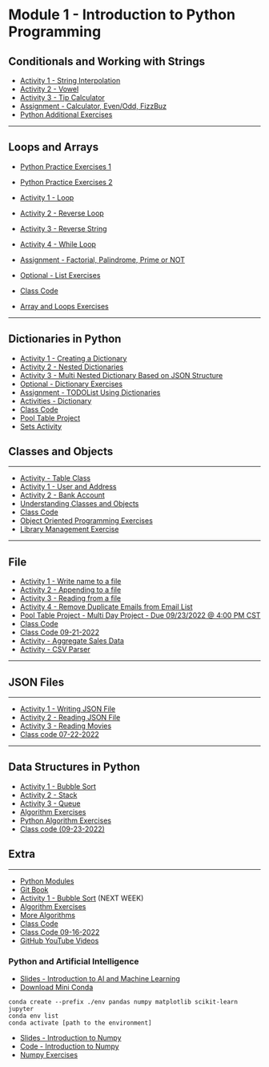 # Module 1 - Introduction to Python Programming

## Conditionals and Working with Strings 

- [Activity 1 - String Interpolation](/module1/resources/string-interop.md)
- [Activity 2 - Vowel](/module1/resources/vowel.md)
- [Activity 3 - Tip Calculator](/module1/resources/tip-calculator.md)
- [Assignment - Calculator, Even/Odd, FizzBuz](/module1/resources/calc.md)
- [Python Additional Exercises](https://learnpythonthehardway.org/book/)

---

## Loops and Arrays 

- [Python Practice Exercises 1](https://www.practicepython.org/exercises/)
- [Python Practice Exercises 2](https://www.w3resource.com/python-exercises/)
- [Activity 1 - Loop](/module1/resources/hello-loops.md)
- [Activity 2 - Reverse Loop](/module1/resources/reverse-loop.md)
- [Activity 3 - Reverse String](/module1/resources/reverse-string.md) 
- [Activity 4 - While Loop](/module1/resources/while-loop.md)
- [Assignment - Factorial, Palindrome, Prime or NOT](/module1/resources/factorial.md)
- [Optional - List Exercises](/module1/resources/optional-list-exercises.md) 

- [Class Code](https://gist.github.com/azamsharp/741fcd6305446228d695ef02268f3d5e)

- [Array and Loops Exercises](resources/arrays-loops.md)

--- 
## Dictionaries in Python  

- [Activity 1 - Creating a Dictionary](/module1/resources/creating-a-dictionary.md) 
- [Activity 2 - Nested Dictionaries](/module1/resources/nested-dictionaries.md) 
- [Activity 3 - Multi Nested Dictionary Based on JSON Structure](/module1/resources/multi-nested-dict-json-structure.md) 
- [Optional - Dictionary Exercises](/module1/resources/optional-dictionary.md) 
- [Assignment - TODOList Using Dictionaries](/module1/resources/todolist-using-dictionaries.md)
- [Activities - Dictionary](/module1/resources/dictionaries.md)
- [Class Code](https://gist.github.com/azamsharp/47e034509d8f5e701d65c4e0c80bb8ce)
- [Pool Table Project](/module1/resources/pool-table.md)
- [Sets Activity](/module1/resources/sets-activity.md)

## Classes and Objects 
---
- [Activity - Table Class](/module1/resources/table.md)
- [Activity 1 - User and Address](/module1/resources/user-and-address.md)
- [Activity 2 - Bank Account](/module1/resources/bank-account.md)
- [Understanding Classes and Objects](https://www.dummies.com/programming/java/understanding-classes-and-objects/)
- [Class Code](https://gist.github.com/azamsharp/ae761b3066295d03a1184a1074a6ebd8)
- [Object Oriented Programming Exercises](resources/oop-exercises.md)
- [Library Management Exercise](resources/library.md)


<!-- 
## Unit Testing 

- [Python Data Types](https://learn.digitalcrafts.com/immersive/lessons/solving-problems-using-code/intro-to-python/#what-are-the-essential-elements-of-programming)
- [Activity 1 - Exceptions](/module1/resources/exceptions.md) 
- [Activity 2 - Calculator Unit Tests](/module1/resources/calculor-unit-tests.md) 
- [Activity 3 - Palindrome Unit Tests](/module1/resources/palindrome-unit-tests.md) 
- [Activity 4 - Factorial Unit Tests](/module1/resources/factorial-unit-tests.md) 
- [Activity 5 - Employee Raise Unit Test](/module1/resources/employee-raise-unit-tests.md)
- [Assignment - Exception Handling and Unit Tests for Grocery App](/module1/resources/exception-handling-grocery-app.md) 
- [Class Code](https://gist.github.com/azamsharp/98fc92dcf2fc75ad3d782a1442735be6)
--> 

---

## File 
- [Activity 1 - Write name to a file](/module1/resources/write-name-file.md)
- [Activity 2 - Appending to a file](/module1/resources/append-file.md)
- [Activity 3 - Reading from a file](/module1/resources/read-file.md) 
- [Activity 4 - Remove Duplicate Emails from Email List](/module1/resources/remove-dup-emails-from-list.md)
- [Pool Table Project - Multi Day Project - Due 09/23/2022 @ 4:00 PM CST](day3/assignments/pool-table-app.md)
- [Class Code](day3/code-downloads/writing-files.zip)
- [Class Code 09-21-2022](https://gist.github.com/azamsharp/daf604477d37fa62340f5169a29a6770)
- [Activity - Aggregate Sales Data](/module1/resources/aggregate-sales-data.md)
- [Activity - CSV Parser](/module1/resources/csv-parser.md)

--- 
## JSON Files 
---
- [Activity 1 - Writing JSON File](/module1/resources/writing-json-file.md)
- [Activity 2 - Reading JSON File](/module1/resources/reading-json-file.md)
- [Activity 3 - Reading Movies](/module1/resources/reading-movies.md)
- [Class code 07-22-2022](https://gist.github.com/azamsharp/1f9e92328554fc0c060f770871c74461)
---

## Data Structures in Python
- [Activity 1 - Bubble Sort](/module1/resources/bubble-sort.md)
- [Activity 2 - Stack](/module1/resources/stack.md)
- [Activity 3 - Queue](/module1/resources/queue.md)
- [Algorithm Exercises](/module1/resources/algo.md)
- [Python Algorithm Exercises](/module1/resources/python_algos.md)
- [Class code (09-23-2022)](https://gist.github.com/azamsharp/760f8c7603593e7c18bc6c373fa8fffe)



## Extra 

---

- [Python Modules](https://www.geeksforgeeks.org/python-modules/)
- [Git Book](https://git-scm.com/book/en/v2)
- [Activity 1 - Bubble Sort](day5/activities/bubble-sort.md) (NEXT WEEK) 
- [Algorithm Exercises](day5/activities/algo.md)
- [More Algorithms](day5/code-downloads/pythonAlgos.zip) 
- [Class Code](day5/code-downloads/modules-reviews.zip)
- [Class Code 09-16-2022](https://gist.github.com/azamsharp/6f4b443afe263c0c30815c8e05661306)
- [GitHub YouTube Videos](https://www.youtube.com/watch?v=Kc1L-TQjZZY&list=PLDMXqpbtInQiSpxYyd8AxmJCVE7equijT)

### Python and Artificial Intelligence

- [Slides - Introduction to AI and Machine Learning](../Slides/202-Module-5-Introduction-to-AI-and-ML.key)
- [Download Mini Conda](https://docs.anaconda.com/free/miniconda/index.html)

```
conda create --prefix ./env pandas numpy matplotlib scikit-learn jupyter
conda env list 
conda activate [path to the environment]
```

- [Slides - Introduction to Numpy](../Slides/introduction-to-numpy.key)
- [Code - Introduction to Numpy](resources/introduction-to-numpy.md)
- [Numpy Exercises](resources/numpy-exercises.md)
